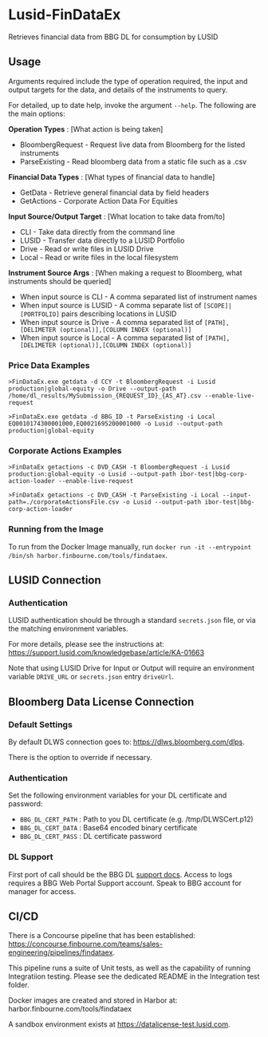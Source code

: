 # Lusid-FinDataEx

Retrieves financial data from BBG DL for consumption by LUSID


## Usage

Arguments required include the type of operation required, the input and output targets for the data, and details of the instruments to query.

For detailed, up to date help, invoke the argument `--help`. The following are the main options:

**Operation Types** : [What action is being taken]
* BloombergRequest - Request live data from Bloomberg for the listed instruments
* ParseExisting - Read bloomberg data from a static file such as a .csv

**Financial Data Types** : [What types of financial data to handle]
* GetData - Retrieve general financial data by field headers
* GetActions - Corporate Action Data For Equities

**Input Source/Output Target** : [What location to take data from/to]
* CLI - Take data directly from the command line
* LUSID - Transfer data directly to a LUSID Portfolio
* Drive - Read or write files in LUSID Drive
* Local - Read or write files in the local filesystem

**Instrument Source Args** : [When making a request to Bloomberg, what instruments should be queried]
* When input source is CLI - A comma separated list of instrument names
* When input source is LUSID - A comma separate list of `[SCOPE]|[PORTFOLIO]` pairs describing locations in LUSID
* When input source is Drive - A comma separated list of `[PATH],[DELIMETER (optional)],[COLUMN INDEX (optional)]`
* When input source is Local - A comma separated list of `[PATH],[DELIMETER (optional)],[COLUMN INDEX (optional)]`

### Price Data Examples

`>FinDataEx.exe getdata -d CCY -t BloombergRequest -i Lusid production|global-equity -o Drive --output-path /home/dl_results/MySubmission_{REQUEST_ID}_{AS_AT}.csv --enable-live-request`

`>FinDataEx.exe getdata -d BBG_ID -t ParseExisting -i Local EQ0010174300001000,EQ0021695200001000 -o Lusid --output-path production|global-equity`

### Corporate Actions Examples

`>FinDataEx getactions -c DVD_CASH -t BloombergRequest -i Lusid production:global-equity -o Lusid --output-path ibor-test|bbg-corp-action-loader --enable-live-request`

`>FinDataEx getactions -c DVD_CASH -t ParseExisting -i Local --input-path=./corporateActionsFile.csv -o Lusid --output-path ibor-test|bbg-corp-action-loader`

### Running from the Image

To run from the Docker Image manually, run `docker run -it --entrypoint /bin/sh harbor.finbourne.com/tools/findataex`.

## LUSID Connection

### Authentication

LUSID authentication should be through a standard `secrets.json` file, or via the matching environment variables.

For more details, please see the instructions at: https://support.lusid.com/knowledgebase/article/KA-01663

Note that using LUSID Drive for Input or Output will require an environment variable `DRIVE_URL` or `secrets.json` entry `driveUrl`.


## Bloomberg Data License Connection

### Default Settings

By default DLWS connection goes to: https://dlws.bloomberg.com/dlps.

There is the option to override if necessary.

### Authentication

Set the following environment variables for your DL certificate and password:

* `BBG_DL_CERT_PATH` : Path to you DL certificate (e.g. /tmp/DLWSCert.p12)
* `BBG_DL_CERT_DATA` : Base64 encoded binary certificate
* `BBG_DL_CERT_PASS` : DL certificate password

### DL Support

First port of call should be the BBG DL [support docs](https://service.bloomberg.com/portal/docs/dl). Access to logs requires a BBG Web Portal Support account. Speak to BBG account for manager for access.


## CI/CD

There is a Concourse pipeline that has been established: https://concourse.finbourne.com/teams/sales-engineering/pipelines/findataex.

This pipeline runs a suite of Unit tests, as well as the capability of running Integratiion testing. Please see the dedicated README in the Integration test folder.

Docker images are created and stored in Harbor at: harbor.finbourne.com/tools/findataex

A sandbox environment exists at https://datalicense-test.lusid.com.